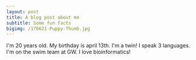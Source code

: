 ```yaml
---
layout: post
title: A blog post about me
subtitle: Some fun facts
bigimg: /170621-Puppy-Thumb.jpg
---
```


I'm 20 years old. My birthday is april 13th. I'm a twin! I speak 3 languages. I'm on the swim team at GW. I love bioinformatics!
